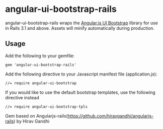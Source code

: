# angular-ui-bootstrap-rails

angular-ui-bootstrap-rails wraps the [Angular.js UI Bootstrap](http://angular-ui.github.com/bootstrap) library for use in Rails 3.1 and above. Assets will minify automatically during production.

## Usage

Add the following to your gemfile:

    gem 'angular-ui-bootstrap-rails'

Add the following directive to your Javascript manifest file (application.js):

    //= require angular-ui-bootstrap

If you would like to use the default bootstrap templates, use the following directive instead

    //= require angular-ui-bootstrap-tpls

Gem based on Angularjs-rails(https://github.com/hiravgandhi/angularjs-rails) by Hirav Gandhi


